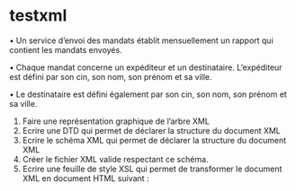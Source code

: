 # testxml
• Un service d’envoi des mandats établit mensuellement un rapport qui contient les mandats envoyés. 

• Chaque mandat concerne un expéditeur et un destinataire. L’expéditeur est défini par son cin, son nom, son prénom et sa ville. 

• Le destinataire est défini également par son cin, son nom, son prénom et sa ville. 

1. Faire une représentation graphique de l’arbre XML
2. Ecrire une DTD qui permet de déclarer la structure du document XML
3. Ecrire le schéma XML qui permet de déclarer la structure du document XML
4. Créer le fichier XML valide respectant ce schéma.
5. Ecrire une feuille de style XSL qui permet de transformer le document XML en document HTML suivant :
